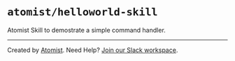 # `atomist/helloworld-skill`

Atomist Skill to demostrate a simple command handler.
 
--- 

Created by [Atomist][atomist]. 
Need Help?  [Join our Slack workspace][slack].
                          
[atomist]: https://atomist.com/ (Atomist - How Teams Deliver Software)
[slack]: https://join.atomist.com/ (Atomist Community Slack)
